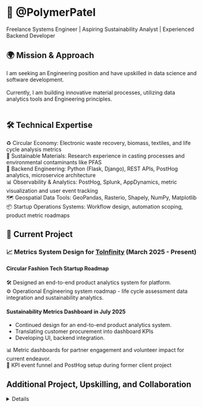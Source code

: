 # 🌱 @PolymerPatel
Freelance Systems Engineer | Aspiring Sustainability Analyst | Experienced Backend Developer <br>

## 🌍 Mission & Approach
I am seeking an Engineering position and have upskilled in data science and software development. <br><br>
Currently, I am building innovative material processes, utilizing data analytics tools and Engineering principles. <br><br>

## 🛠️ Technical Expertise
♻️ Circular Economy: Electronic waste recovery, biomass, textiles, and life cycle analysis metrics<br>
🧪 Sustainable Materials: Research experience in casting processes and environmental contaminants like PFAS<br>
🐍 Backend Engineering: Python (Flask, Django), REST APIs, PostHog analytics, microservice architecture<br>
📊 Observability & Analytics: PostHog, Splunk, AppDynamics, metric visualization and user event tracking<br>
🗺️ Geospatial Data Tools: GeoPandas, Rasterio, Shapely, NumPy, Matplotlib<br>
📦 Startup Operations Systems: Workflow design, automation scoping, product metric roadmaps<br>

## 🚀 Current Project

### 📈 Metrics System Design for [ToInfinity](https://www.toinfinfty.com) (March 2025 - Present)

#### Circular Fashion Tech Startup Roadmap

🛠️ Designed an end-to-end product analytics system for platform.<br>
⚙️ Operational Engineering system roadmap - life cycle assessment data integration and sustainability analytics.

#### Sustainability Metrics Dashboard in July 2025

- Continued design for an end-to-end product analytics system.<br>
- Translating customer procurement into dashboard KPIs <br>
- Developing UI, backend integration. <br>

📊 Metric dashboards for partner engagement and volunteer impact for current endeavor.<br>
🔁 KPI event funnel and PostHog setup during former client project<br>


## Additional Project, Upskilling, and Collaboration
<details>

#### 🧭 Critical Mineral Circularity Platform (March 2025 - Present)

Python GIS Sustainability Tool

- Merged carbon storage and e-waste analysis in a geospatial platform using Rasterio and GeoPandas.<br>
- Identified hotspots for battery material recovery, optimal collection routes, and infrastructure placement through geospatial overlays and NumPy statistics.

🔍 Carbon site screening based on raster metadata <br>
♻️ Electronic waste hotspot mapping and infrastructure siting <br>
🛠️ Future: Add Streamlit frontend for live web demo



#### 🧭 Upskilling

🌐 Python GIS (Rasterio, GeoPandas, Dask)<br>
🔄 REST APIs & lightweight backends<br>
♻️ Circularity metrics in supply chains<br>
📌 PostHog + Streamlit dashboards<br>
🧰 Carbon capture and material lifecycle analysis


#### 🫱 Let's Collaborate

I'm building an applied portfolio and always open to:

🌿 Sustainability analytics collaborations<br>
🗺️ GIS project contributions<br>
🧪 Materials circularity or reuse innovation<br>


Feel free to explore my projects or request a demo!

# 💻 Tech Stack:
![Go](https://img.shields.io/badge/go-%2300ADD8.svg?style=flat&logo=go&logoColor=white) ![JavaScript](https://img.shields.io/badge/javascript-%23323330.svg?style=flat&logo=javascript&logoColor=%23F7DF1E) ![Python](https://img.shields.io/badge/python-3670A0?style=flat&logo=python&logoColor=ffdd54) ![Bash Script](https://img.shields.io/badge/bash_script-%23121011.svg?style=flat&logo=gnu-bash&logoColor=white) ![Cisco](https://img.shields.io/badge/cisco-%23049fd9.svg?style=flat&logo=cisco&logoColor=black) ![Splunk](https://img.shields.io/badge/splunk-%23000000.svg?style=flat&logo=splunk&logoColor=white)
